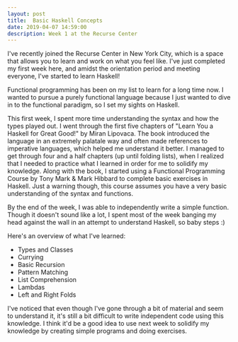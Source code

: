 ```yaml
---
layout: post
title:  Basic Haskell Concepts
date: 2019-04-07 14:59:00
description: Week 1 at the Recurse Center
---
```


I've recently joined the Recurse Center in New York City, which is a space that allows you to learn and work on what you feel like. I've just completed my first week here, and amidst the orientation period and meeting everyone, I've started to learn Haskell!

Functional programming has been on my list to learn for a long time now. I wanted to pursue a purely functional language because I just wanted to dive in to the functional paradigm, so I set my sights on Haskell.

This first week, I spent more time understanding the syntax and how the types played out. I went through the first five chapters of "Learn You a Haskell for Great Good!" by Miran Lipovaca. The book introduced the language in an extremely palatale way and often made references to imperative languages, which helped me understand it better. I managed to get through four and a half chapters (up until folding lists), when I realized that I needed to practice what I learned in order for me to solidify my knowledge. Along with the book, I started using a Functional Programming Course by Tony Mark & Mark Hibbard to complete basic exercises in Haskell. Just a warning though, this course assumes you have a very basic understanding of the syntax and functions.

By the end of the week, I was able to independently write a simple function. Though it doesn't sound like a lot, I spent most of the week banging my head against the wall in an attempt to understand Haskell, so baby steps :)

Here's an overview of what I've learned:
- Types and Classes
- Currying
- Basic Recursion
- Pattern Matching
- List Comprehension
- Lambdas
- Left and Right Folds

I've noticed that even though I've gone through a bit of material and seem to understand it, it's still a bit difficult to write independent code using this knowledge. I think it'd be a good idea to use next week to solidify my knowledge by creating simple programs and doing exercises.